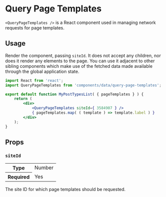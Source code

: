 Query Page Templates
====================

`<QueryPageTemplates />` is a React component used in managing network requests for page templates.

## Usage

Render the component, passing `siteId`. It does not accept any children, nor does it render any elements to the page. You can use it adjacent to other sibling components which make use of the fetched data made available through the global application state.

```jsx
import React from 'react';
import QueryPageTemplates from 'components/data/query-page-templates';

export default function MyPostTypesList( { pageTemplates } ) {
	return (
		<div>
			<QueryPageTemplates siteId={ 3584907 } />
			{ pageTemplates.map( ( template ) => template.label ) }
		</div>
	);
}
```

## Props

### `siteId`

<table>
	<tr><th>Type</th><td>Number</td></tr>
	<tr><th>Required</th><td>Yes</td></tr>
</table>

The site ID for which page templates should be requested.
